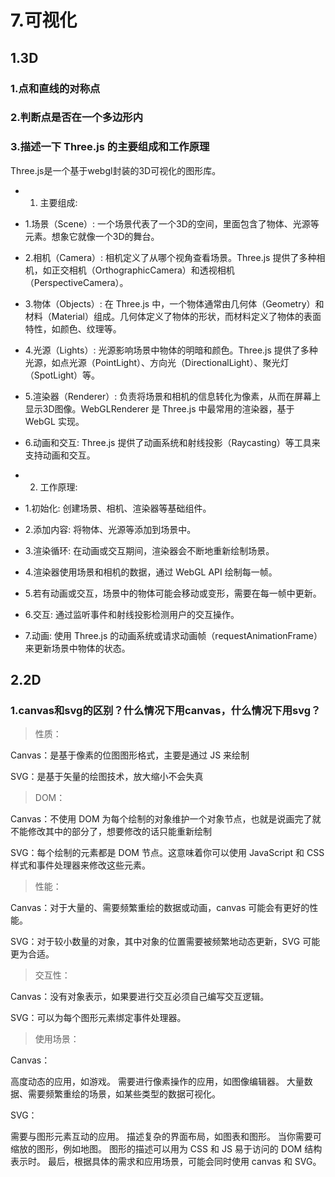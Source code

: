 # 7.可视化

## 1.3D

### 1.点和直线的对称点

### 2.判断点是否在一个多边形内

### 3.描述一下 Three.js 的主要组成和工作原理

Three.js是一个基于webgl封装的3D可视化的图形库。

- 1. 主要组成:

- 1.场景（Scene）: 一个场景代表了一个3D的空间，里面包含了物体、光源等元素。想象它就像一个3D的舞台。

- 2.相机（Camera）: 相机定义了从哪个视角查看场景。Three.js 提供了多种相机，如正交相机（OrthographicCamera）和透视相机（PerspectiveCamera）。

- 3.物体（Objects）: 在 Three.js 中，一个物体通常由几何体（Geometry）和材料（Material）组成。几何体定义了物体的形状，而材料定义了物体的表面特性，如颜色、纹理等。

- 4.光源（Lights）: 光源影响场景中物体的明暗和颜色。Three.js 提供了多种光源，如点光源（PointLight）、方向光（DirectionalLight）、聚光灯（SpotLight）等。

- 5.渲染器（Renderer）: 负责将场景和相机的信息转化为像素，从而在屏幕上显示3D图像。WebGLRenderer 是 Three.js 中最常用的渲染器，基于 WebGL 实现。

- 6.动画和交互: Three.js 提供了动画系统和射线投影（Raycasting）等工具来支持动画和交互。

- 2. 工作原理:

- 1.初始化: 创建场景、相机、渲染器等基础组件。

- 2.添加内容: 将物体、光源等添加到场景中。

- 3.渲染循环: 在动画或交互期间，渲染器会不断地重新绘制场景。

- 4.渲染器使用场景和相机的数据，通过 WebGL API 绘制每一帧。

- 5.若有动画或交互，场景中的物体可能会移动或变形，需要在每一帧中更新。

- 6.交互: 通过监听事件和射线投影检测用户的交互操作。

- 7.动画: 使用 Three.js 的动画系统或请求动画帧（requestAnimationFrame）来更新场景中物体的状态。

## 2.2D

### 1.canvas和svg的区别？什么情况下用canvas，什么情况下用svg？

>性质：

Canvas：是基于像素的位图图形格式，主要是通过 JS 来绘制

SVG：是基于矢量的绘图技术，放大缩小不会失真

>DOM：

Canvas：不使用 DOM 为每个绘制的对象维护一个对象节点，也就是说画完了就不能修改其中的部分了，想要修改的话只能重新绘制

SVG：每个绘制的元素都是 DOM 节点。这意味着你可以使用 JavaScript 和 CSS 样式和事件处理器来修改这些元素。

>性能：

Canvas：对于大量的、需要频繁重绘的数据或动画，canvas 可能会有更好的性能。

SVG：对于较小数量的对象，其中对象的位置需要被频繁地动态更新，SVG 可能更为合适。

>交互性：

Canvas：没有对象表示，如果要进行交互必须自己编写交互逻辑。

SVG：可以为每个图形元素绑定事件处理器。

>使用场景：

Canvas：

高度动态的应用，如游戏。
需要进行像素操作的应用，如图像编辑器。
大量数据、需要频繁重绘的场景，如某些类型的数据可视化。

SVG：

需要与图形元素互动的应用。
描述复杂的界面布局，如图表和图形。
当你需要可缩放的图形，例如地图。
图形的描述可以用为 CSS 和 JS 易于访问的 DOM 结构表示时。
最后，根据具体的需求和应用场景，可能会同时使用 canvas 和 SVG。
